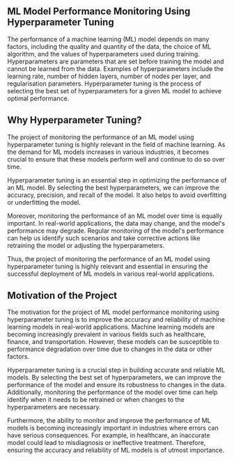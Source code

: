 ## ML Model Performance Monitoring Using Hyperparameter Tuning

The performance of a machine learning (ML) model depends on many factors, including the quality and quantity of the data, the choice of ML algorithm, and the values of hyperparameters used during training. 
Hyperparameters are parameters that are set before training the model and cannot be learned from the data. 
Examples of hyperparameters include the learning rate, number of hidden layers, number of nodes per layer, and
regularisation parameters. 
Hyperparameter tuning is the process of selecting the best set of hyperparameters for a given ML model to achieve optimal performance.

## Why Hyperparameter Tuning?

The project of monitoring the performance of an ML model using hyperparameter tuning is highly relevant in the field of machine learning. As the demand for ML models increases in various industries, it becomes crucial to ensure that these models perform well and continue
to do so over time.

Hyperparameter tuning is an essential step in optimizing the performance of an ML model.
By selecting the best hyperparameters, we can improve the accuracy, precision, and recall of the model. 
It also helps to avoid overfitting or underfitting the model.

Moreover, monitoring the performance of an ML model over time is equally important. 
In real-world applications, the data may change, and the model's performance may degrade.
Regular monitoring of the model's performance can help us identify such scenarios and take corrective actions like retraining the model or adjusting the hyperparameters.

Thus, the project of monitoring the performance of an ML model using hyperparameter tuning is highly relevant and essential in ensuring the successful deployment of ML models in various real-world applications.

## Motivation of the Project

The motivation for the project of ML model performance monitoring using hyperparameter tuning is to improve the accuracy and reliability of machine learning models in real-world applications. 
Machine learning models are becoming increasingly prevalent in various fields such as healthcare, finance, and transportation. However, these models can be susceptible to performance degradation over time due to changes in the data or other factors.

Hyperparameter tuning is a crucial step in building accurate and reliable ML models. 
By selecting the best set of hyperparameters, we can improve the performance of the model and ensure its robustness to changes in the data. 
Additionally, monitoring the performance of the model over time can help identify when it needs to be retrained or when changes to the
hyperparameters are necessary.

Furthermore, the ability to monitor and improve the performance of ML models is becoming increasingly important in industries where errors can have serious consequences.
For example, in healthcare, an inaccurate model could lead to misdiagnosis or ineffective treatment. Therefore, ensuring the accuracy and reliability of ML models is of utmost importance.

